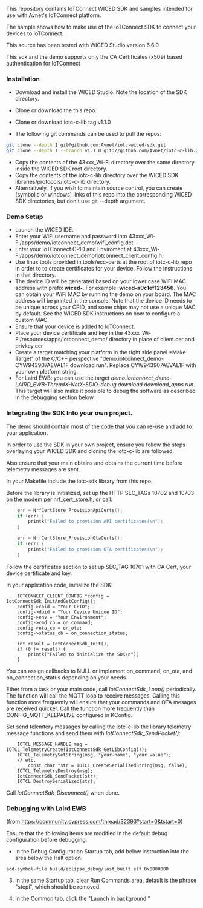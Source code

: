 This repository contains IoTConnect WICED SDK and samples intended for use with Avnet's IoTConnect platform.

The sample shows how to make use of the IoTConnect SDK to connect your devices to IoTConnect.

This source has been tested with WICED Studio version 6.6.0

This sdk and the demo supports only the CA Certificates (x509) based authentication for IoTConnect

### Installation
  
* Download and install the WICED Studio. Note the location of the SDK directory.
* Clone or download the this repo.
* Clone or download iotc-c-lib tag v1.1.0

* The following git commands can be used to pull the repos:

```bash
git clone --depth 1 git@github.com:Avnet/iotc-wiced-sdk.git
git clone --depth 1 --branch v1.1.0 git://github.com/Avnet/iotc-c-lib.git
```
 
* Copy the contents of the 43xxx_Wi-Fi directory over the same directory inside the WICED SDK root directory.
* Copy the contents of the iotc-c-lib directory over the WICED SDK libraries/protocols/iotc-c-lib directory. 
* Alternatively, if you wish to maintain source control, you can create (symbolic or windows) links of this 
repo into the corresponding WICED SDK directories, but don't use git --depth argument.

### Demo Setup

* Launch the WICED IDE.
* Enter your WiFi username and password into 43xxx_Wi-Fi/apps/demo/iotconnect_demo/wifi_config.dct.
* Enter your IoTConnect CPID and Enviroment at 43xxx_Wi-Fi/apps/demo/iotconnect_demo/iotconnect_client_config.h.
* Use linux tools provided in tools/ecc-certs at the root of iotc-c-lib repo in order to to create certificates
 for your device. Follow the instructions in that directory.
* The device ID will be generated based on your lower case WiFi MAC address with prefix **wiced-**. 
For example: **wiced-a0c1ef123456**. You can obtain your WiFi MAC by running the demo on your board.
The MAC address will be printed in the console. Note that the device ID needs to be unique across your CPID, and some 
chips may not use a unique MAC by default. See the WICED SDK instructions on how to configure a custom MAC.
* Ensure that your device is added to IoTConnect.
* Place your device certificate and key in the 43xxx_Wi-Fi/resources/apps/iotconnect_demo/ directory 
in place of client.cer and privkey.cer
* Create a target matching your platform in the right side panel *Make Target" of the C/C++ perspective 
"demo.iotconnect_demo-CYW943907AEVAL1F download run". Replace CYW943907AEVAL1F with your own platform string.
* For Laird EWB: you can use the target *demo.iotconnect_demo-LAIRD_EWB-ThreadX-NetX-SDIO-debug download download_apps run*. 
This target will also make it possible to debug the software as described in the debugging section below.

### Integrating the SDK Into your own project.

The demo should contain most of the code that you can re-use and add to your application. 

In order to use the SDK in your own project, ensure you follow the steps overlaying your WICED SDK and 
cloning the iotc-c-lib are followed.

Also ensure that your main obtains and obtains the current time before telemetry messages are sent.

In your Makefile include the iotc-sdk library from this repo.

Before the library is initialized, set up the HTTP SEC_TAGs 10702 and 10703 on the modem per nrf_cert_store.h, 
or call:

```c
    err = NrfCertStore_ProvisionApiCerts();
    if (err) {
        printk("Failed to provision API certificates!\n");
    }

    err = NrfCertStore_ProvisionOtaCerts();
    if (err) {
        printk("Failed to provision OTA certificates!\n");
    }
```

Follow the certificates section to set up SEC_TAG 10701 with CA Cert, your device certificate and key.  

In your application code, initialize the SDK:

```editorconfig
    IOTCONNECT_CLIENT_CONFIG *config = IotConnectSdk_InitAndGetConfig();
    config->cpid = "Your CPID";
    config->duid = "Your Cevice Unique ID";
    config->env = "Your Environment";
    config->cmd_cb = on_command;
    config->ota_cb = on_ota;
    config->status_cb = on_connection_status;

    int result = IotConnectSdk_Init();
    if (0 != result) {
        printk("Failed to initialize the SDK\n");
    }

```

You can assign callbacks to NULL or implement on_command, on_ota, and on_connection_status depending on your needs. 

Ether from a task or your main code, call *IotConnectSdk_Loop()* periodically. The function  will 
call the MQTT loop to receive messages. Calling this function more frequently will ensure 
that your commands and OTA mesages are received quicker. Call the function more frequently than CONFIG_MQTT_KEEPALIVE
configured in KConfig.

Set send telemtery messages by calling the iotc-c-lib the library telemetry message functions and send them with 
*IotConnectSdk_SendPacket()*:

```editorconfig
    IOTCL_MESSAGE_HANDLE msg = IOTCL_TelemetryCreate(IotConnectSdk_GetLibConfig());
    IOTCL_TelemetrySetString(msg, "your-name", "your value");
    // etc.
        const char *str = IOTCL_CreateSerializedString(msg, false);
    IOTCL_TelemetryDestroy(msg);
    IotConnectSdk_SendPacket(str);
    IOTCL_DestroySerialized(str);

``` 

Call *IotConnectSdk_Disconnect()* when done.


### Debugging with Laird EWB

(from https://community.cypress.com/thread/32393?start=0&tstart=0)

Ensure that the following items are modified in the default debug configuration before debugging:

* In the Debug Configuration Startup tab, add below instruction into the area below the Halt option:
 
```
add-symbol-file build/eclipse_debug/last_built.elf 0x8000000
``` 

3. In the same Startup tab, clear Run Commands area, default is the phrase "stepi", which should be removed

4. In the Common tab, click the "Launch in background "